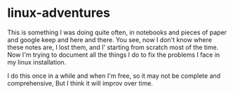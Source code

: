 # linux-adventures

This is something I was doing quite often, in notebooks and pieces of paper and google keep and here and there. You see, now I don't know where these notes are, I lost them, and I' starting from scratch most of the time. Now I'm trying to document all the things I do to fix the problems I face in my linux installation. 

I do this once in a while and when I'm free, so it may not be complete and comprehensive, But I think it will improv over time.
 
